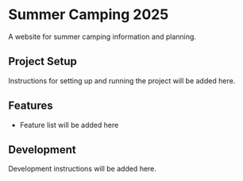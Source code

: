 # Summer Camping 2025

A website for summer camping information and planning.

## Project Setup

Instructions for setting up and running the project will be added here.

## Features

- Feature list will be added here

## Development

Development instructions will be added here. 